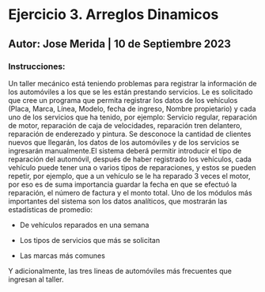 # Ejercicio 3. Arreglos Dinamicos
## Autor: Jose Merida | 10 de Septiembre 2023
### Instrucciones:
Un taller mecánico está teniendo problemas para registrar la información de los automóviles a los
que se les están prestando servicios.
Le es solicitado que cree un programa que permita registrar los datos de los vehículos (Placa, Marca,
Línea, Modelo, fecha de ingreso, Nombre propietario) y cada uno de los servicios que ha tenido, por
ejemplo: Servicio regular, reparación de motor, reparación de caja de velocidades, reparación tren
delantero, reparación de enderezado y pintura.
Se desconoce la cantidad de clientes nuevos que llegarán, los datos de los automóviles y de los
servicios se ingresarán manualmente.El sistema deberá permitir introducir el tipo de reparación del
automóvil, después de haber registrado los vehículos, cada vehículo puede tener una o varios tipos
de reparaciones, y estos se pueden repetir, por ejemplo, que a un vehículo se le ha reparado 3 veces
el motor, por eso es de suma importancia guardar la fecha en que se efectuó la reparación, el
número de factura y el monto total.
Uno de los módulos más importantes del sistema son los datos analíticos, que mostrarán las
estadísticas de promedio:

- De vehículos reparados en una semana
  
- Los tipos de servicios que más se solicitan
  
- Las marcas más comunes
  
Y adicionalmente, las tres lineas de automóviles más frecuentes que ingresan al taller.

